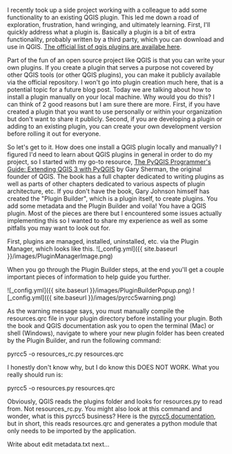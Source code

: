 
I recently took up a side project working with a colleague to add some functionality to an existing QGIS plugin. This led
me down a road of exploration, frustration, hand wringing, and ultimately learning. First, I'll quickly address what a plugin
is.  Basically a plugin is a bit of extra functionality, probably written by a third party, which you can download and use in
QGIS. [The official list of qgis plugins are availabe here](https://plugins.qgis.org/).

Part of the fun of an open source project like QGIS is that you can write your own plugins. If you create a plugin that serves
a purpose not covered by other QGIS tools (or other QGIS plugins), you can make it publicly available via the official
repository. I won't go into plugin creation much here, that is a potential topic for a future blog post. Today we are talking
about how to install a plugin manually on your local machine. Why would you do this? I can think of 2 good reasons but I am
sure there are more. First, if you have created a plugin that you want to use personally or within your organization but don't
want to share it publicly. Second, if you are developing a plugin or adding to an existing plugin, you can create your own
development version before rolling it out for everyone.

So let's get to it. How does one install a QGIS plugin locally and manually? I figured I'd need to learn about QGIS plugins in
general in order to do my project, so I started with my go-to resource, [The PyQGIS Programmer's Guide: Extending QGIS 3 with
PyQGIS](https://locatepress.com/ppg3) by Gary Sherman, the original founder of QGIS. The book has a full chapter dedicated to
writing plugins as well as parts of other chapters dedicated to various aspects of plugin architecture, etc. If you don't have
the book, Gary Johnson himself has created the "Plugin Builder", which is a plugin itself, to create plugins. You add some
metadata and the Plugin Builder and voila! You have a QGIS plugin. Most of the pieces are there but I encountered some issues
actually implementing this so I wanted to share my experience as well as some pitfalls you may want to look out for.

First, plugins are managed, installed, uninstalled, etc. via the Plugin Manager, which looks like this.
![_config.yml]({{ site.baseurl }}/images/PluginManagerImage.png)

When you go through the Plugin Builder steps, at the end you'll get a couple important pieces of information to help guide
you further.

![_config.yml]({{ site.baseurl }}/images/PluginBuilderPopup.png)
![_config.yml]({{ site.baseurl }}/images/pyrcc5warning.png)

As the warning message says, you must manually compile the resources.qrc file in your plugin directory before installing 
your plugin. Both the book and QGIS documentation ask you to open the terminal (Mac) or shell (Windows), navigate to where
your new plugin folder has been created by the Plugin Builder, and run the following command:

pyrcc5 -o resources_rc.py resources.qrc

I honestly don't know why, but I do know this DOES NOT WORK.  What you really should run is:

pyrcc5 -o resources.py resources.qrc

Obviously, QGIS reads the plugins folder and looks for resources.py to read from. Not resources_rc.py. You might also look
at this command and wonder, what is this pyrcc5 business? Here is the [pyrcc5 documentation](http://pyqt.sourceforge.net/Docs/PyQt5/resources.html), but in short, this reads resources.qrc and generates a python
module that only needs to be imported by the application. 

Write about edit metadata.txt next...




